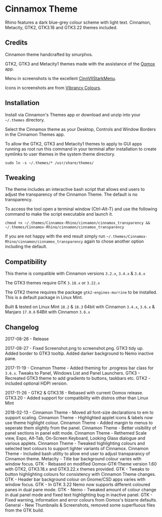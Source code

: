 # Cinnamox Theme

Rhino features a dark blue-grey colour scheme with light text. Cinnamon, Metacity, GTK2, GTK3.18 and GTK3.22 themes included.


## Credits

Cinnamon theme handcrafted by smurphos.

GTK2, GTK3 and Metacity1 themes made with the assistance of the [Oomox](https://github.com/actionless/oomox) app.

Menu in screenshots is the excellent [CinnVIIStarkMenu](https://cinnamon-spices.linuxmint.com/applets/view/281).

Icons in screenshots are from [Vibrancy Colours](http://www.ravefinity.com/p/vibrancy-colors-gtk-icon-theme.html).

## Installation

Install via Cinnamon's Themes app or download and unzip into your `~/.themes` directory.

Select the Cinnamox theme as your Desktop, Controls and Window Borders in the Cinnamon Themes app.

To allow the GTK2, GTK3 and Metacity1 themes to apply to GUI apps running as root run this command in your terminal after installation to create symlinks to user themes in the system theme directory.

`sudo ln -s ~/.themes/* /usr/share/themes/`


## Tweaking

The theme includes an interactive bash script that allows end users to adjust the transparency of the Cinnamon Theme. The default is no transparency.

To access the tool open a terminal window (Ctrl-Alt-T) and use the following command to make the script executable and launch it. 

`chmod +x ~/.themes/Cinnamox-Rhino/cinnamon/cinnamox_transparency && ~/.themes/Cinnamox-Rhino/cinnamon/cinnamox_transparency`

If you are not happy with the end result simply run `~/.themes/Cinnamox-Rhino/cinnamon/cinnamox_transparency` again to chose another option including the default.


## Compatibility

This theme is compatible with Cinnamon versions `3.2.x`, `3.4.x` & `3.6.x`

The GTK3 themes require GTK `3.18.x` or `3.22.x`

The GTK2 theme requires the package `gtk2-engines-murrine` to be installed. This is a default package in Linux Mint.

Built & tested on Linux Mint `18.2` & `18.3` 64bit with Cinnamon `3.4.x`, `3.6.x` & Manjaro `17.0.6` 64Bit with Cinnamon `3.6.x`


## Changelog

2017-08-26 - 	Release

2017-08-27 - 	Fixed Screenshot.png to screenshot.png. GTK3 tidy up. Added border to GTK3 tooltip. Added darker background to Nemo inactive pane.

2017-11-19 - 	Cinnamon Theme - Added theming for .progress bar class for `3.6.x`. Tweaks to Panel, Windows List and Panel Launchers. GTK3 - Recreated GTK3 theme to add gradients to buttons, taskbars etc. GTK2 - included optional HDPI version.

2017-11-26 - 	GTK2 & GTK3.18 - Rebased with current Oomox release. GTK3.20 - Added support for compatibility with distros other than Linux Mint

2018-02-13 - 	Cinnamon Theme - Moved all font-size declarations to em to support scaling.
				Cinnamon Theme - Highlighted applet icons & labels now use theme highlight colour.
				Cinnamon Theme - Added margin to menus to seperate them slightly from the panel.
				Cinnamon Theme - Better visibility of panel sections in panel edit mode.
				Cinnamon Theme - Rethemed Scale view, Expo, Alt-Tab, On-Screen Keyboard, Looking Glass dialogue and various applets.
				Cinnamon Theme - Tweaked highlighting colours and selected text colours to support lighter variants of Cinnamox.
				Cinnamon Theme - Included bash utility to allow end user to adjust transparancy of Cinnamon theme.
				Metacity - Title bar background colour varies with window focus.
				GTK - Rebased on modified Oomox-GTK-Theme version 1.60 with GTK2, GTK3.18.x and GTK3.22.x themes provided.
				GTK - Tweaks to button highlighting colours for consistency with Cinnamon Theme changes.
				GTK - Header bar background colour on Gnome/CSD apps varies with window focus.
				GTK - In GTK 3.22 Nemo now supports different coloured panes in dual pane mode.
				GTK - Nemo - Tweaked amount of colour change in dual panel mode and fixed text highlighting bug in inactive panel.
				GTK - Fixed warning, information and error colours from Oomox's bizarre defaults. 
				General - New Thumbnails & Screenshots, removed some superfluous files from the GTK build.
